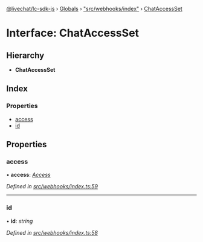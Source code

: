 [@livechat/lc-sdk-js](../README.md) › [Globals](../globals.md) › ["src/webhooks/index"](../modules/_src_webhooks_index_.md) › [ChatAccessSet](_src_webhooks_index_.chataccessset.md)

# Interface: ChatAccessSet

## Hierarchy

* **ChatAccessSet**

## Index

### Properties

* [access](_src_webhooks_index_.chataccessset.md#access)
* [id](_src_webhooks_index_.chataccessset.md#id)

## Properties

###  access

• **access**: *[Access](_src_objects_index_.access.md)*

*Defined in [src/webhooks/index.ts:59](https://github.com/livechat/lc-sdk-js/blob/d0a32c0/src/webhooks/index.ts#L59)*

___

###  id

• **id**: *string*

*Defined in [src/webhooks/index.ts:58](https://github.com/livechat/lc-sdk-js/blob/d0a32c0/src/webhooks/index.ts#L58)*

